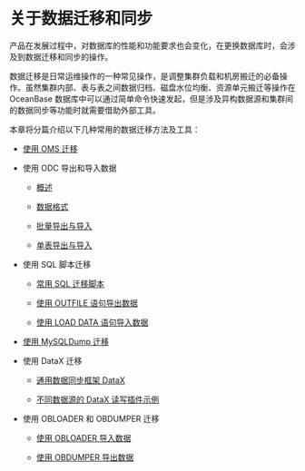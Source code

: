 关于数据迁移和同步 
==============================

产品在发展过程中，对数据库的性能和功能要求也会变化，在更换数据库时，会涉及到数据迁移和同步的操作。

数据迁移是日常运维操作的一种常见操作，是调整集群负载和机房搬迁的必备操作。虽然集群内部、表与表之间数据归档、磁盘水位均衡、资源单元搬迁等操作在 OceanBase 数据库中可以通过简单命令快速发起，但是涉及异构数据源和集群间的数据同步等功能时就需要借助外部工具。

本章将分篇介绍以下几种常用的数据迁移方法及工具：

* [使用 OMS 迁移](../3.migrate-data/2.use-oms-to-migrate-data.md)

  

* 使用 ODC 导出和导入数据

  * [概述](3.exporting-and-importing-data-using-odc/1.overview-4.md)

    
  
  * [数据格式](3.exporting-and-importing-data-using-odc/2.derivative-file-format.md)

    
  
  * [批量导出与导入](3.exporting-and-importing-data-using-odc/3.batch-export-and-import.md)

    
  
  * [单表导出与导入](3.exporting-and-importing-data-using-odc/4.single-table-export-and-import.md)

    
  

  

* 使用 SQL 脚本迁移

  * [常用 SQL 迁移脚本](4.migrate-data-by-using-sql-scripts/1.common-sql-migration-scripts.md)

    
  
  * [使用 OUTFILE 语句导出数据](4.migrate-data-by-using-sql-scripts/2.use-outfile-statements-to-export-data.md)

    
  
  * [使用 LOAD DATA 语句导入数据](4.migrate-data-by-using-sql-scripts/3.use-the-load-data-statement-to-import-data.md)

    
  

  

* [使用 MySQLDump 迁移](../3.migrate-data/5.use-mysqldump-to-migrate-data.md)

  

* 使用 DataX 迁移

  * [通用数据同步框架 DataX](7.use-datax-to-migrate-data/1.general-purpose-data-synchronization-framework-2.md)

    
  
  * [不同数据源的 DataX 读写插件示例](7.use-datax-to-migrate-data/2.oceanbase-database-datax-read-and-write-plug-in-example.md)

    
  

  

* 使用 OBLOADER 和 OBDUMPER 迁移

  * [使用 OBLOADER 导入数据](6.use-obloader-and-obdumper-for-data-migration-1/1.use-obloader-to-import-data-1.md)

    
  
  * [使用 OBDUMPER 导出数据](6.use-obloader-and-obdumper-for-data-migration-1/2.use-obdumper-to-export-data-1.md)

    
  

  



